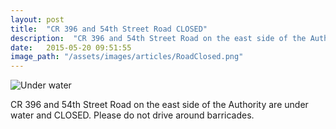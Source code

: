 ```yaml
---
layout: post
title:  "CR 396 and 54th Street Road CLOSED"
description:  "CR 396 and 54th Street Road on the east side of the Authority are under water and CLOSED"
date:   2015-05-20 09:51:55
image_path: "/assets/images/articles/RoadClosed.png"
---
```


<img class="post-image" src="{{ page.image_path }}" alt="Under water">

CR 396 and 54th Street Road on the east side of the Authority are under water and CLOSED. Please do not drive around barricades.
